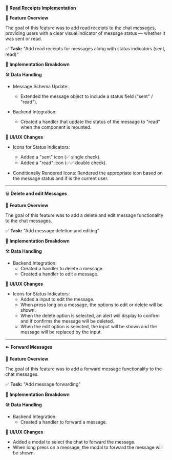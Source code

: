💬 **Read Receipts Implementation**

🎯 **Feature Overview**

The goal of this feature was to add read receipts to the chat messages, providing users with a clear visual indicator of message status — whether it was sent or read.

✅ **Task:** "Add read receipts for messages along with status indicators (sent, read)"

🔧 **Implementation Breakdown**

🛠️ **Data Handling**

- Message Schema Update:
  - Extended the message object to include a status field ("sent" / "read").

- Backend Integration:
  - Created a handler that update the status of the message to "read" when the component is mounted.

🎨 **UI/UX Changes**

- Icons for Status Indicators:
  - Added a "sent" icon (✅ single check).
  - Added a "read" icon (✅✅ double check).

- Conditionally Rendered Icons: Rendered the appropriate icon based on the message status and if is the current user.



---------------------------------

🗑️ **Delete and edit Messages**

🎯 **Feature Overview**

The goal of this feature was to add a delete and edit message functionality to the chat messages.

✅ **Task:** "Add message deletion and editing"

🔧 **Implementation Breakdown**

🛠️ **Data Handling**

- Backend Integration:
  - Created a handler to delete a message.
  - Created a handler to edit a message.

🎨 **UI/UX Changes**

- Icons for Status Indicators:
  - Added a input to edit the message.
  - When press long on a message, the options to edit or delete will be shown.
  - When the delete option is selected, an alert will display to confirm and if confirms the message will be deleted.
  - When the edit option is selected, the input will be shown and the message will be replaced by the input.



---------------------------------

⏩ **Forward Messages**

🎯 **Feature Overview**

The goal of this feature was to add a forward message functionality to the chat messages.

✅ **Task:** "Add message forwarding"

🔧 **Implementation Breakdown**

🛠️ **Data Handling**

- Backend Integration:
  - Created a handler to forward a message.

🎨 **UI/UX Changes**

  - Added a modal to select the chat to forward the message.
  - When long press on a message, the modal to forward the message will be shown.

